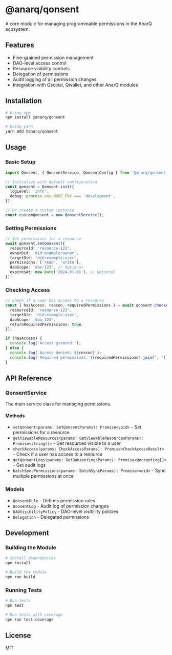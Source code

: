# @anarq/qonsent

A core module for managing programmable permissions in the AnarQ ecosystem.

## Features

- Fine-grained permission management
- DAO-level access control
- Resource visibility controls
- Delegation of permissions
- Audit logging of all permission changes
- Integration with Qsocial, Qwallet, and other AnarQ modules

## Installation

```bash
# Using npm
npm install @anarq/qonsent

# Using yarn
yarn add @anarq/qonsent
```

## Usage

### Basic Setup

```typescript
import Qonsent, { QonsentService, QonsentConfig } from '@anarq/qonsent';

// Initialize with default configuration
const qonsent = Qonsent.init({
  logLevel: 'info',
  debug: process.env.NODE_ENV === 'development',
});

// Or create a custom instance
const customQonsent = new QonsentService();
```

### Setting Permissions

```typescript
// Set permissions for a resource
await qonsent.setQonsent({
  resourceId: 'resource-123',
  ownerDid: 'did:example:owner',
  targetDid: 'did:example:user',
  permissions: ['read', 'write'],
  daoScope: 'dao-123', // Optional
  expiresAt: new Date('2024-01-01'), // Optional
});
```

### Checking Access

```typescript
// Check if a user has access to a resource
const { hasAccess, reason, requiredPermissions } = await qonsent.checkAccess({
  resourceId: 'resource-123',
  targetDid: 'did:example:user',
  daoScope: 'dao-123',
  returnRequiredPermissions: true,
});

if (hasAccess) {
  console.log('Access granted!');
} else {
  console.log(`Access denied: ${reason}`);
  console.log(`Required permissions: ${requiredPermissions?.join(', ')}`);
}
```

## API Reference

### QonsentService

The main service class for managing permissions.

#### Methods

- `setQonsent(params: SetQonsentParams): Promise<void>` - Set permissions for a resource
- `getViewableResources(params: GetViewableResourcesParams): Promise<string[]>` - Get resources visible to a user
- `checkAccess(params: CheckAccessParams): Promise<CheckAccessResult>` - Check if a user has access to a resource
- `getQonsentLogs(params: GetQonsentLogsParams): Promise<QonsentLog[]>` - Get audit logs
- `batchSyncPermissions(params: BatchSyncParams): Promise<void>` - Sync multiple permissions at once

### Models

- `QonsentRule` - Defines permission rules
- `QonsentLog` - Audit log of permission changes
- `DAOVisibilityPolicy` - DAO-level visibility policies
- `Delegation` - Delegated permissions

## Development

### Building the Module

```bash
# Install dependencies
npm install

# Build the module
npm run build
```

### Running Tests

```bash
# Run tests
npm test

# Run tests with coverage
npm run test:coverage
```

## License

MIT
